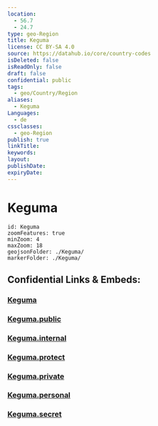 ```yaml
---
location:
  - 56.7
  - 24.7
type: geo-Region
title: Keguma
license: CC BY-SA 4.0
source: https://datahub.io/core/country-codes
isDeleted: false
isReadOnly: false
draft: false
confidential: public
tags:
  - geo/Country/Region
aliases:
  - Keguma
Languages:
  - de
cssclasses:
  - geo-Region
publish: true
linkTitle:
keywords:
layout:
publishDate:
expiryDate:
---
```


# Keguma

```leaflet
id: Keguma
zoomFeatures: true 
minZoom: 4 
maxZoom: 18
geojsonFolder: ./Keguma/
markerFolder: ./Keguma/
```


## Confidential Links & Embeds: 

### [Keguma](/_Standards/Earth/Continent/Europe/Europe~North/Latvia/Counties/Keguma.md) 

### [Keguma.public](/_public/Earth/Continent/Europe/Europe~North/Latvia/Counties/Keguma.public.md) 

### [Keguma.internal](/_internal/Earth/Continent/Europe/Europe~North/Latvia/Counties/Keguma.internal.md) 

### [Keguma.protect](/_protect/Earth/Continent/Europe/Europe~North/Latvia/Counties/Keguma.protect.md) 

### [Keguma.private](/_private/Earth/Continent/Europe/Europe~North/Latvia/Counties/Keguma.private.md) 

### [Keguma.personal](/_personal/Earth/Continent/Europe/Europe~North/Latvia/Counties/Keguma.personal.md) 

### [Keguma.secret](/_secret/Earth/Continent/Europe/Europe~North/Latvia/Counties/Keguma.secret.md)

